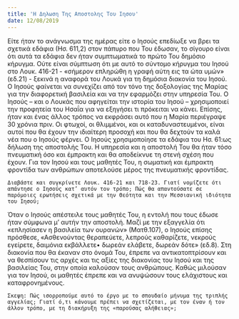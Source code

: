 ```yaml
---
title: 'Η Δηλωση Της Αποστολης Του Ιησου'
date: 12/08/2019
---
```


Είτε ήταν το ανάγνωσμα της ημέρας είτε ο Ιησούς επεδίωξε να βρει τα σχετικά εδάφια (Ησ. 611,2) στον πάπυρο που Του έδωσαν, το σίγουρο είναι ότι αυτά τα εδάφια δεν ήταν συμπτωματικά το πρώτο Του δημόσιο κήρυγμα. Ούτε είναι σύμπτωση ότι με αυτό το σύντομο κήρυγμα του Ιησού στο Λουκ. 416-21 - «σήμερον επληρώθη η γραφή αύτη εις τα ώτα υμών» (εδ.21) - ξεκινά η αναφορά του Λουκά για τη δημόσια διακονία του Ιησού. Ο Ιησούς φαίνεται να συνεχίζει από τον τόνο της δοξολογίας της Μαρίας για την διαφορετική βασιλεία και να την εφαρμόζει στην υπηρεσία Του. Ο Ιησούς – και ο Λουκάς που αφηγείται την ιστορία του Ιησού – χρησιμοποιεί την προφητεία του Ησαΐα για να εξηγήσει τι πρόκειται να κάνει. Επίσης, ήταν και ένας άλλος τρόπος να εκφράσει αυτό που η Μαρία περιέγραψε 30 χρόνια πριν. Οι φτωχοί, οι θλιμμένοι, και οι καταδυναστευμένοι, είναι αυτοί που θα έχουν την ιδιαίτερη προσοχή και που θα δεχτούν τα καλά νέα που ο Ιησούς φέρνει. Ο Ιησούς χρησιμοποίησε τα εδάφια του Ησ. 61:ως δήλωση της αποστολής Του. Η υπηρεσία και η αποστολή Του θα ήταν τόσο πνευματική όσο και έμπρακτη και θα αποδείκνυε τη στενή σχέση που έχουν. Για τον Ιησού και τους μαθητές Του, η σωματική και έμπρακτη φροντίδα των ανθρώπων αποτελούσε μέρος της πνευματικής φροντίδας. 

`Διαβάστε και συγκρίνετε Λουκ. 416-21 και 718-23. Γιατί νομίζετε ότι απάντησε ο Ιησούς κατ’ αυτόν τον τρόπο; Πώς θα απαντούσατε σε παρόμοιες ερωτήσεις σχετικά με την Θεότητα και την Μεσσιανική ιδιότητα του Ιησού;`

Όταν ο Ιησούς απέστειλε τους μαθητές Του, η εντολή που τους έδωσε ήταν σύμφωνα μ’ αυτήν την αποστολή. Μαζί με την εξαγγελία ότι «επλησίασεν η βασιλεία των ουρανών» (Ματθ.107), ο Ιησούς επίσης πρόσθεσε, «Ασθενούντας θεραπεύετε, λεπρούς καθαρίζετε, νεκρούς εγείρετε, δαιμόνια εκβάλλετε• δωρεάν ελάβετε, δωρεάν δότε» (εδ.8). Στη διακονία που θα έκαναν στο όνομά Του, έπρεπε να αντικατοπτρίσουν και να θεσπίσουν τις αρχές και τις αξίες της διακονίας του Ιησού και της βασιλείας Του, στην οποία καλούσαν τους ανθρώπους. Καθώς μιλούσαν για τον Ιησού, οι μαθητές έπρεπε και να ανυψώσουν τους ελάχιστους και καταφρονημένους.

`Σκεψη: Πώς ισορροπούμε αυτό το έργο με το σπουδαίο μήνυμα της τριπλής αγγελίας; Γιατί ό,τι κάνουμε πρέπει να σχετίζεται, με τον έναν ή τον άλλον τρόπο, με τη διακήρυξη της «παρούσας αλήθειας»;`